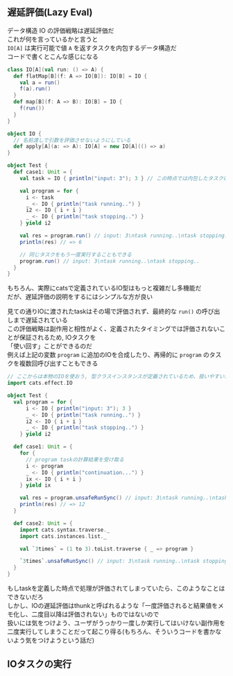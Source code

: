 ## 遅延評価(Lazy Eval)
データ構造 IO の評価戦略は遅延評価だ  
これが何を言っているかと言うと  
`IO[A]` は実行可能で値 `A` を返すタスクを内包するデータ構造だ  
コードで書くとこんな感じになる  

```scala
class IO[A](val run: () => A) {
  def flatMap[B](f: A => IO[B]): IO[B] = IO {
    val a = run()
    f(a).run()
  }
  def map[B](f: A => B): IO[B] = IO {
    f(run())
  }
}

object IO {
  // 名前渡しで引数を評価させないようにしている
  def apply[A](a: => A): IO[A] = new IO[A](() => a)
}

object Test {
  def case1: Unit = {
    val task = IO { println("input: 3"); 3 } // この時点では内包したタスクは実行されない

    val program = for {
      i <- task
      _ <- IO { println("task running..") }
      i2 <- IO { i + i }
      _ <- IO { println("task stopping..") }
    } yield i2

    val res = program.run() // input: 3\ntask running..\ntask stopping..
    println(res) // => 6

    // 同じタスクをもう一度実行することもできる
    program.run() // input: 3\ntask running..\ntask stopping..
  }
}
```

もちろん、実際にcatsで定義されているIO型はもっと複雑だし多機能だ  
だが、遅延評価の説明をするにはシンプルな方が良い  

見ての通りIOに渡されたtaskはその場で評価されず、最終的な `run()` の呼び出しまで遅延されている  
この評価戦略は副作用と相性がよく、定義されたタイミングでは評価されないことが保証されるため, IOタスクを  
「使い回す」ことができるのだ  
例えば上記の変数 `program` に追加のIOを合成したり、再帰的に `program` のタスクを複数回呼び出すこともできる  

```scala
// ここからは本物のIOを使おう, 型クラスインスタンスが定義されているため、扱いやすいからだ
import cats.effect.IO

object Test {
  val program = for {
      i <- IO { println("input: 3"); 3 }
      _ <- IO { println("task running..") }
      i2 <- IO { i + i }
      _ <- IO { println("task stopping..") }
    } yield i2

  def case1: Unit = {
    for {
      // program taskの計算結果を受け取る
      i <- program
      _ <- IO { println("continuation...") }
      ix <- IO { i + i }
    } yield ix

    val res = program.unsafeRunSync() // input: 3\ntask running..\ntask stopping..\ncontinuation...
    println(res) // => 12
  }

  def case2: Unit = {
    import cats.syntax.traverse._
    import cats.instances.list._

    val `3times` = (1 to 3).toList.traverse { _ => program }

    `3times`.unsafeRunSync() // input: 3\ntask running..\ntask stopping..\ninput: 3\ntask running..\ntask stopping..\ninput: 3\ntask running..\ntask stopping..
  }
}
```

もしtaskを定義した時点で処理が評価されてしまっていたら、このようなことはできないだろ  
しかし、IOの遅延評価はthunkと呼ばれるような「一度評価されると結果値をメモ化し、二度目以降は評価されない」ものではないので  
扱いには気をつけよう、ユーザがうっかり一度しか実行してはいけない副作用を二度実行してしまうことだって起こり得る(もちろん、そういうコードを書かないよう気をつけようという話だ)  

## IOタスクの実行
